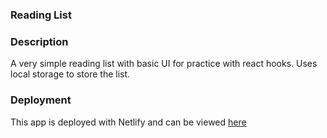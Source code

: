 ### Reading List

### Description
A very simple reading list with basic UI for practice with react hooks. Uses local storage to store the list.

### Deployment
This app is deployed with Netlify and can be viewed [here](https://trusting-leavitt-cc4872.netlify.com)